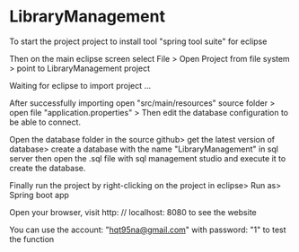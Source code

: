 # LibraryManagement
To start the project project to install tool "spring tool suite" for eclipse

Then on the main eclipse screen select File > Open Project from file system > point to LibraryManagement project

Waiting for eclipse to import project ...

After successfully importing open "src/main/resources" source folder > open file "application.properties" > Then edit the database configuration to be able to connect.

Open the database folder in the source github> get the latest version of database> create a database with the name "LibraryManagement" in sql server then open the .sql file with sql management studio and execute it to create the database.

Finally run the project by right-clicking on the project in eclipse> Run as> Spring boot app

Open your browser, visit http: // localhost: 8080 to see the website

You can use the account: "hqt95na@gmail.com" with password: "1" to test the function
